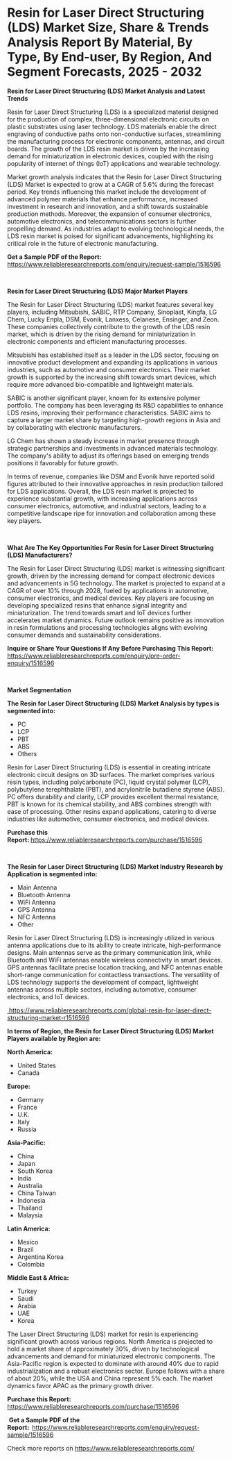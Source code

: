 <p><h1>Resin for Laser Direct Structuring (LDS) Market Size, Share & Trends Analysis Report By Material, By Type, By End-user, By Region, And Segment Forecasts, 2025 - 2032</h1></p><p><strong>Resin for Laser Direct Structuring (LDS) Market Analysis and Latest Trends</strong></p>
<p><p>Resin for Laser Direct Structuring (LDS) is a specialized material designed for the production of complex, three-dimensional electronic circuits on plastic substrates using laser technology. LDS materials enable the direct engraving of conductive paths onto non-conductive surfaces, streamlining the manufacturing process for electronic components, antennas, and circuit boards. The growth of the LDS resin market is driven by the increasing demand for miniaturization in electronic devices, coupled with the rising popularity of internet of things (IoT) applications and wearable technology.</p><p>Market growth analysis indicates that the Resin for Laser Direct Structuring (LDS) Market is expected to grow at a CAGR of 5.6% during the forecast period. Key trends influencing this market include the development of advanced polymer materials that enhance performance, increased investment in research and innovation, and a shift towards sustainable production methods. Moreover, the expansion of consumer electronics, automotive electronics, and telecommunications sectors is further propelling demand. As industries adapt to evolving technological needs, the LDS resin market is poised for significant advancements, highlighting its critical role in the future of electronic manufacturing.</p></p>
<p><strong>Get a Sample PDF of the Report:&nbsp;</strong> <a href="https://www.reliableresearchreports.com/enquiry/request-sample/1516596?utm_campaign=2102&utm_medium=2&utm_source=Github&utm_content=ia&utm_term=05022025&utm_id=resin-for-laser-direct-structuring-lds">https://www.reliableresearchreports.com/enquiry/request-sample/1516596</a></p>
<p>&nbsp;</p>
<p><strong>Resin for Laser Direct Structuring (LDS) Major Market Players</strong></p>
<p><p>The Resin for Laser Direct Structuring (LDS) market features several key players, including Mitsubishi, SABIC, RTP Company, Sinoplast, Kingfa, LG Chem, Lucky Enpla, DSM, Evonik, Lanxess, Celanese, Ensinger, and Zeon. These companies collectively contribute to the growth of the LDS resin market, which is driven by the rising demand for miniaturization in electronic components and efficient manufacturing processes.</p><p>Mitsubishi has established itself as a leader in the LDS sector, focusing on innovative product development and expanding its applications in various industries, such as automotive and consumer electronics. Their market growth is supported by the increasing shift towards smart devices, which require more advanced bio-compatible and lightweight materials.</p><p>SABIC is another significant player, known for its extensive polymer portfolio. The company has been leveraging its R&D capabilities to enhance LDS resins, improving their performance characteristics. SABIC aims to capture a larger market share by targeting high-growth regions in Asia and by collaborating with electronic manufacturers.</p><p>LG Chem has shown a steady increase in market presence through strategic partnerships and investments in advanced materials technology. The company's ability to adjust its offerings based on emerging trends positions it favorably for future growth.</p><p>In terms of revenue, companies like DSM and Evonik have reported solid figures attributed to their innovative approaches in resin production tailored for LDS applications. Overall, the LDS resin market is projected to experience substantial growth, with increasing applications across consumer electronics, automotive, and industrial sectors, leading to a competitive landscape ripe for innovation and collaboration among these key players.</p></p>
<p>&nbsp;</p>
<p><strong>What Are The Key Opportunities For Resin for Laser Direct Structuring (LDS) Manufacturers?</strong></p>
<p><p>The Resin for Laser Direct Structuring (LDS) market is witnessing significant growth, driven by the increasing demand for compact electronic devices and advancements in 5G technology. The market is projected to expand at a CAGR of over 10% through 2028, fueled by applications in automotive, consumer electronics, and medical devices. Key players are focusing on developing specialized resins that enhance signal integrity and miniaturization. The trend towards smart and IoT devices further accelerates market dynamics. Future outlook remains positive as innovation in resin formulations and processing technologies aligns with evolving consumer demands and sustainability considerations.</p></p>
<p><strong>Inquire or Share Your Questions If Any Before Purchasing This Report:</strong> <a href="https://www.reliableresearchreports.com/enquiry/pre-order-enquiry/1516596?utm_campaign=2102&utm_medium=2&utm_source=Github&utm_content=ia&utm_term=05022025&utm_id=resin-for-laser-direct-structuring-lds">https://www.reliableresearchreports.com/enquiry/pre-order-enquiry/1516596</a></p>
<p>&nbsp;</p>
<p><strong>Market Segmentation</strong></p>
<p><strong>The Resin for Laser Direct Structuring (LDS) Market Analysis by types is segmented into:</strong></p>
<p><ul><li>PC</li><li>LCP</li><li>PBT</li><li>ABS</li><li>Others</li></ul></p>
<p><p>Resin for Laser Direct Structuring (LDS) is essential in creating intricate electronic circuit designs on 3D surfaces. The market comprises various resin types, including polycarbonate (PC), liquid crystal polymer (LCP), polybutylene terephthalate (PBT), and acrylonitrile butadiene styrene (ABS). PC offers durability and clarity, LCP provides excellent thermal resistance, PBT is known for its chemical stability, and ABS combines strength with ease of processing. Other resins expand applications, catering to diverse industries like automotive, consumer electronics, and medical devices.</p></p>
<p><strong>Purchase this Report:&nbsp;</strong><a href="https://www.reliableresearchreports.com/purchase/1516596?utm_campaign=2102&utm_medium=2&utm_source=Github&utm_content=ia&utm_term=05022025&utm_id=resin-for-laser-direct-structuring-lds">https://www.reliableresearchreports.com/purchase/1516596</a></p>
<p>&nbsp;</p>
<p><strong>The Resin for Laser Direct Structuring (LDS) Market Industry Research by Application is segmented into:</strong></p>
<p><ul><li>Main Antenna</li><li>Bluetooth Antenna</li><li>WiFi Antenna</li><li>GPS Antenna</li><li>NFC Antenna</li><li>Other</li></ul></p>
<p><p>Resin for Laser Direct Structuring (LDS) is increasingly utilized in various antenna applications due to its ability to create intricate, high-performance designs. Main antennas serve as the primary communication link, while Bluetooth and WiFi antennas enable wireless connectivity in smart devices. GPS antennas facilitate precise location tracking, and NFC antennas enable short-range communication for contactless transactions. The versatility of LDS technology supports the development of compact, lightweight antennas across multiple sectors, including automotive, consumer electronics, and IoT devices.</p></p>
<p><a href="https://www.reliableresearchreports.com/global-resin-for-laser-direct-structuring-market-r1516596?utm_campaign=2102&utm_medium=2&utm_source=Github&utm_content=ia&utm_term=05022025&utm_id=resin-for-laser-direct-structuring-lds">&nbsp;https://www.reliableresearchreports.com/global-resin-for-laser-direct-structuring-market-r1516596</a></p>
<p><strong>In terms of Region, the Resin for Laser Direct Structuring (LDS) Market Players available by Region are:</strong></p>
<p>
    <p> <strong> North America: </strong>
        <ul>
            <li>United States</li>
            <li>Canada</li>
        </ul>
        </p> 
    <p> <strong> Europe: </strong>
        <ul>
            <li>Germany</li>
            <li>France</li>
            <li>U.K.</li>
            <li>Italy</li>
            <li>Russia</li>
        </ul>
        </p> 
    <p> <strong> Asia-Pacific: </strong>
        <ul>
            <li>China</li>
            <li>Japan</li>
            <li>South Korea</li>
            <li>India</li>
            <li>Australia</li>
            <li>China Taiwan</li>
            <li>Indonesia</li>
            <li>Thailand</li>
            <li>Malaysia</li>
        </ul>
        </p> 
    <p> <strong> Latin America: </strong>
        <ul>
            <li>Mexico</li>
            <li>Brazil</li>
            <li>Argentina Korea</li>
            <li>Colombia</li>
        </ul>
        </p> 
    <p> <strong> Middle East & Africa: </strong>
        <ul>
            <li>Turkey</li>
            <li>Saudi</li>
            <li>Arabia</li>
            <li>UAE</li>
            <li>Korea</li>
        </ul>
    </p>
    </p>
<p><p>The Laser Direct Structuring (LDS) market for resin is experiencing significant growth across various regions. North America is projected to hold a market share of approximately 30%, driven by technological advancements and demand for miniaturized electronic components. The Asia-Pacific region is expected to dominate with around 40% due to rapid industrialization and a robust electronics sector. Europe follows with a share of about 20%, while the USA and China represent 5% each. The market dynamics favor APAC as the primary growth driver.</p></p>
<p><strong>Purchase this Report: </strong><a href="https://www.reliableresearchreports.com/purchase/1516596?utm_campaign=2102&utm_medium=2&utm_source=Github&utm_content=ia&utm_term=05022025&utm_id=resin-for-laser-direct-structuring-lds">https://www.reliableresearchreports.com/purchase/1516596</a></p>
<p>&nbsp;<strong>Get a Sample PDF of the Report:&nbsp;&nbsp;</strong><a href="https://www.reliableresearchreports.com/enquiry/request-sample/1516596?utm_campaign=2102&utm_medium=2&utm_source=Github&utm_content=ia&utm_term=05022025&utm_id=resin-for-laser-direct-structuring-lds">https://www.reliableresearchreports.com/enquiry/request-sample/1516596</a></p>
<p><strong></strong></p>
<p>Check more reports on <a href="https://www.reliableresearchreports.com/?utm_campaign=2102&utm_medium=2&utm_source=Github&utm_content=ia&utm_term=05022025&utm_id=resin-for-laser-direct-structuring-lds">https://www.reliableresearchreports.com/</a></p>